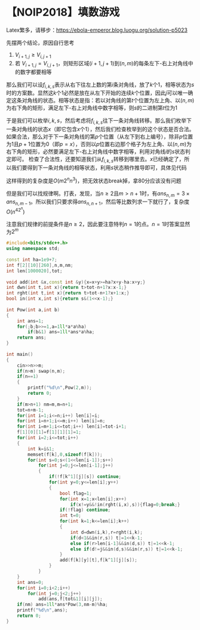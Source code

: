 # 【NOIP2018】填数游戏

Latex繁多，请移步：https://ebola-emperor.blog.luogu.org/solution-p5023

先摆两个结论，原因自行思考

1. $V_{i+1,j}\geq V_{i,j+1}$
2. 若 $V_{i+1,j}=V_{i,j+1}$，则矩形区域$(i+1,j+1)$到$(n,m)$的每条左下-右上对角线中的数字都要相等

那么我们可以设$f_{i,k,s}$表示从右下往左上数的第$i$条对角线，放了$k$个$1$，相等状态为$s$时的方案数。显然这$k$个$1$必然是放在从左下开始的连续$k$个位置，因此$j$可以唯一确定这条对角线的状态。相等状态是指：若以对角线的第$t$个位置为左上角、以$(n,m)$为右下角的矩形，满足左下-右上对角线中数字相等，则$s$的二进制第$t$位为$1$

于是我们可以枚举$i,k,s$，然后考虑将$f_{i,k,s}$往下一条对角线转移。那么我们枚举下一条对角线的状态$x$（即它包含$x$个$1$），然后我们检查枚举到的这个状态是否合法。如果合法，那么对于下一条对角线的第$p$个位置（从左下到右上编号），除非$p$位置为$1$且$p+1$位置为$0$（即$p=x$），否则以$p$位置右边那个格子为左上角、以$(n,m)$为右下角的矩形，必然要满足左下-右上对角线中数字相等，利用对角线$i$的$s$状态判定即可。
检查了合法性，还要知道我们从$f_{i,k,s}$转移到哪里去。$x$已经确定了，所以我们要得到下一条对角线的相等状态，利用$s$状态稍作推导即可，具体见代码

这样得到的复杂度是$O(m2^nn^3)$，把无效状态break掉，拿80分应该没有问题

但是我们可以找规律啊。打表，发现，当$n\geq 2$且$m>n+1$时，有$ans_{n,m}=3\times ans_{n,m-1}$。所以我们只要求得$ans_{n,n+1}$，然后等比数列求一下就行了，复杂度$O(n^42^n)$

注意我们规律的前提条件是$n\geq 2$，因此要注意特判$n=1$的点。$n=1$时答案显然为$2^m$

```cpp
#include<bits/stdc++.h>
using namespace std;
 
const int ha=1e9+7;
int f[2][10][260],n,m,nm;
int len[1000020],tot;
 
void add(int &x,const int &y){x=x+y>=ha?x+y-ha:x+y;}
int dwn(int t,int x){return t>tot-n+1?x:x-1;}
int rght(int t,int x){return t>tot-n+1?x+1:x;}
bool in(int x,int s){return s&(1<<x-1);}
 
int Pow(int a,int b)
{
    int ans=1;
    for(;b;b>>=1,a=1ll*a*a%ha)
        if(b&1) ans=1ll*ans*a%ha;
    return ans;
}
 
int main()
{
    cin>>n>>m;
    if(n>m) swap(n,m);
    if(n==1)
    {
        printf("%d\n",Pow(2,m));
        return 0;
    }
    if(m>n+1) nm=m,m=n+1;
    tot=n+m-1;
    for(int i=1;i<=n;i++) len[i]=i;
    for(int i=n+1;i<=m;i++) len[i]=n;
    for(int i=m+1;i<=tot;i++) len[i]=tot-i+1;
    f[1][0][1]=f[1][1][1]=1;
    for(int i=2;i<=tot;i++)
    {
        int k=i&1;
        memset(f[k],0,sizeof(f[k]));
        for(int s=0;s<(1<<len[i-1]);s++)
            for(int j=0;j<=len[i-1];j++)
            {
                if(!f[k^1][j][s]) continue;
                for(int y=0;y<=len[i];y++)
                {
                    bool flag=1;
                    for(int x=1;x<len[i];x++)
                        if(x!=y&&!in(rght(i,x),s)){flag=0;break;}
                    if(!flag) continue;
                    int t=0;
                    for(int k=1;k<=len[i];k++)
                    {
                        int d=dwn(i,k),r=rght(i,k);
                        if(d<1&&in(r,s)) t|=1<<k-1;
                        else if(r>len[i-1]&&in(d,s)) t|=1<<k-1;
                        else if(d!=j&&in(d,s)&&in(r,s)) t|=1<<k-1;
                    }
                    add(f[k][y][t],f[k^1][j][s]);
                }
            }
    }
    int ans=0;
    for(int i=0;i<2;i++)
        for(int j=0;j<2;j++)
            add(ans,f[tot&1][i][j]);
    if(nm) ans=1ll*ans*Pow(3,nm-m)%ha;
    printf("%d\n",ans);
    return 0;
}
```
